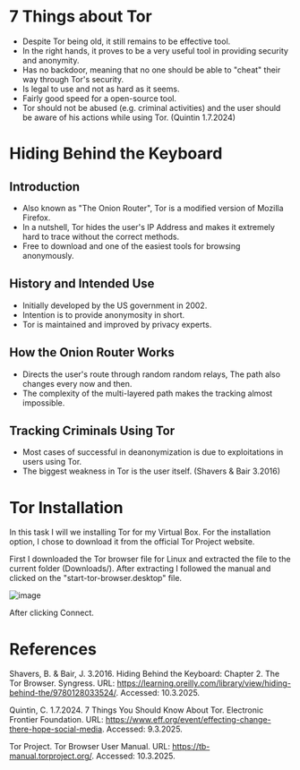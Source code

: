# 7 Things about Tor
- Despite Tor being old, it still remains to be effective tool.
- In the right hands, it proves to be a very useful tool in providing security and anonymity.
- Has no backdoor, meaning that no one should be able to "cheat" their way through Tor's security.
- Is legal to use and not as hard as it seems.
- Fairly good speed for a open-source tool.
- Tor should not be abused (e.g. criminal activities) and the user should be aware of his actions while using Tor. (Quintin 1.7.2024)


# Hiding Behind the Keyboard
## Introduction
- Also known as "The Onion Router", Tor is a modified version of Mozilla Firefox.
- In a nutshell, Tor hides the user's IP Address and makes it extremely hard to trace without the correct methods.
- Free to download and one of the easiest tools for browsing anonymously.

## History and Intended Use
- Initially developed by the US government in 2002. 
- Intention is to provide anonymosity in short.
- Tor is maintained and improved by privacy experts.

## How the Onion Router Works
- Directs the user's route through random random relays, The path also changes every now and then.
- The complexity of the multi-layered path makes the tracking almost impossible.

## Tracking Criminals Using Tor
- Most cases of successful in deanonymization is due to exploitations in users using Tor.
- The biggest weakness in Tor is the user itself. (Shavers & Bair 3.2016)


# Tor Installation
In this task I will we installing Tor for my Virtual Box.
For the installation option, I chose to download it from the official Tor Project website.

First I downloaded the Tor browser file for Linux and extracted the file to the current folder (Downloads/). After extracting I followed the manual and clicked on the "start-tor-browser.desktop" file.

![image](https://github.com/user-attachments/assets/9c0d871e-584e-4646-b00b-e2e6ad76a618)

After clicking Connect.




# References
Shavers, B. & Bair, J. 3.2016. Hiding Behind the Keyboard: Chapter 2. The Tor Browser. Syngress. URL: https://learning.oreilly.com/library/view/hiding-behind-the/9780128033524/. Accessed: 10.3.2025. 

Quintin, C. 1.7.2024. 7 Things You Should Know About Tor. Electronic Frontier Foundation. URL: https://www.eff.org/event/effecting-change-there-hope-social-media. Accessed: 9.3.2025.

Tor Project. Tor Browser User Manual. URL: https://tb-manual.torproject.org/. Accessed: 10.3.2025.
